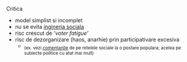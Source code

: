 Critica

- model simplist si incomplet
- nu se evita <a target="_blank" href="https://imgur.com/a/inginerie-sociala-nlyAg5e">ingineria sociala</a>
- risc crescut de _'voter fatigue'_
- risc de dezorganizare (haos, anarhie) prin participativare excesiva
  - <sub>(ex. vezi <a target="_blank" href="https://imgur.com/a/participatory-democracy-fail-zjGJOWO">comentariile</a> de pe retelele sociale la o postare populara; acelea pe subiecte politice cu atat mai mult)</sub>
